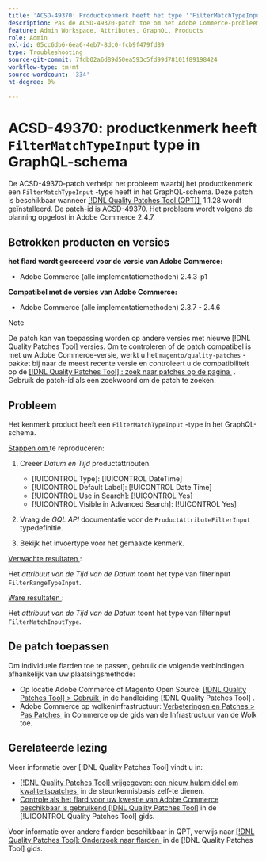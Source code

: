 ```yaml
---
title: 'ACSD-49370: Productkenmerk heeft het type ''FilterMatchTypeInput'' in het GraphQL-schema'
description: Pas de ACSD-49370-patch toe om het Adobe Commerce-probleem te verhelpen, waarbij het productkenmerk het type 'FilterMatchTypeInput' heeft in het GraphQL-schema.
feature: Admin Workspace, Attributes, GraphQL, Products
role: Admin
exl-id: 05cc6db6-6ea6-4eb7-8dc0-fcb9f479fd89
type: Troubleshooting
source-git-commit: 7fdb02a6d89d50ea593c5fd99d78101f89198424
workflow-type: tm+mt
source-wordcount: '334'
ht-degree: 0%

---
```


# ACSD-49370: productkenmerk heeft `FilterMatchTypeInput` type in GraphQL-schema

De ACSD-49370-patch verhelpt het probleem waarbij het productkenmerk een `FilterMatchTypeInput` -type heeft in het GraphQL-schema. Deze patch is beschikbaar wanneer [[!DNL Quality Patches Tool (QPT)] &#x200B;](https://experienceleague.adobe.com/nl/docs/commerce-operations/tools/quality-patches-tool/quality-patches-tool-to-self-serve-quality-patches) 1.1.28 wordt geïnstalleerd. De patch-id is ACSD-49370. Het probleem wordt volgens de planning opgelost in Adobe Commerce 2.4.7.

## Betrokken producten en versies

**het flard wordt gecreeerd voor de versie van Adobe Commerce:**

* Adobe Commerce (alle implementatiemethoden) 2.4.3-p1

**Compatibel met de versies van Adobe Commerce:**

* Adobe Commerce (alle implementatiemethoden) 2.3.7 - 2.4.6

>[!NOTE]
>
>De patch kan van toepassing worden op andere versies met nieuwe [!DNL Quality Patches Tool] versies. Om te controleren of de patch compatibel is met uw Adobe Commerce-versie, werkt u het `magento/quality-patches` -pakket bij naar de meest recente versie en controleert u de compatibiliteit op de [[!DNL Quality Patches Tool] : zoek naar patches op de pagina &#x200B;](https://experienceleague.adobe.com/tools/commerce-quality-patches/index.html?lang=nl-NL) . Gebruik de patch-id als een zoekwoord om de patch te zoeken.

## Probleem

Het kenmerk product heeft een `FilterMatchTypeInput` -type in het GraphQL-schema.

<u> Stappen om </u> te reproduceren:

1. Creeer *Datum en Tijd* productattributen.

   * [!UICONTROL Type]: [!UICONTROL DateTime]
   * [!UICONTROL Default Label]: [!UICONTROL Date Time]
   * [!UICONTROL Use in Search]: [!UICONTROL Yes]
   * [!UICONTROL Visible in Advanced Search]: [!UICONTROL Yes]

1. Vraag de *GQL API* documentatie voor de `ProductAttributeFilterInput` typedefinitie.
1. Bekijk het invoertype voor het gemaakte kenmerk.

<u> Verwachte resultaten </u>:

Het *attribuut van de Tijd van de Datum* toont het type van filterinput `FilterRangeTypeInput`.

<u> Ware resultaten </u>:

Het *attribuut van de Tijd van de Datum* toont het type van filterinput `FilterMatchInputType`.

## De patch toepassen

Om individuele flarden toe te passen, gebruik de volgende verbindingen afhankelijk van uw plaatsingsmethode:

* Op locatie Adobe Commerce of Magento Open Source: [[!DNL Quality Patches Tool] > Gebruik &#x200B;](/help/tools/quality-patches-tool/usage.md) in de handleiding [!DNL Quality Patches Tool] .
* Adobe Commerce op wolkeninfrastructuur: [&#x200B; Verbeteringen en Patches > Pas Patches &#x200B;](https://experienceleague.adobe.com/docs/commerce-cloud-service/user-guide/develop/upgrade/apply-patches.html?lang=nl-NL) in Commerce op de gids van de Infrastructuur van de Wolk toe.

## Gerelateerde lezing

Meer informatie over [!DNL Quality Patches Tool] vindt u in:

* [[!DNL Quality Patches Tool]  vrijgegeven: een nieuw hulpmiddel om kwaliteitspatches &#x200B;](https://experienceleague.adobe.com/nl/docs/commerce-operations/tools/quality-patches-tool/quality-patches-tool-to-self-serve-quality-patches) in de steunkennisbasis zelf-te dienen.
* [&#x200B; Controle als het flard voor uw kwestie van Adobe Commerce beschikbaar is gebruikend  [!DNL Quality Patches Tool]](/help/tools/quality-patches-tool/patches-available-in-qpt/check-patch-for-magento-issue-with-magento-quality-patches.md) in de [!UICONTROL Quality Patches Tool] gids.


Voor informatie over andere flarden beschikbaar in QPT, verwijs naar [[!DNL Quality Patches Tool]: Onderzoek naar flarden &#x200B;](https://experienceleague.adobe.com/tools/commerce-quality-patches/index.html?lang=nl-NL) in de [!DNL Quality Patches Tool] gids.
